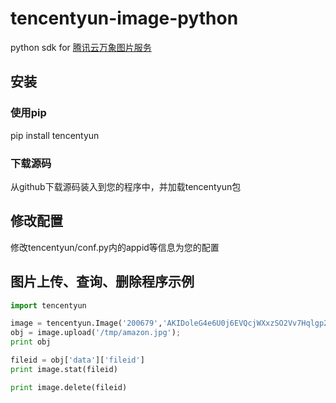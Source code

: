 # tencentyun-image-python
python sdk for [腾讯云万象图片服务](http://app.qcloud.com/image.html)

## 安装

### 使用pip
pip install tencentyun

### 下载源码
从github下载源码装入到您的程序中，并加载tencentyun包

## 修改配置
修改tencentyun/conf.py内的appid等信息为您的配置

## 图片上传、查询、删除程序示例
```python
import tencentyun

image = tencentyun.Image('200679','AKIDoleG4e6U0j6EVQcjWXxzSO2Vv7Hqlgp2','ROlw3XYdNXNnII18ATs6zd7m5mivnApa')
obj = image.upload('/tmp/amazon.jpg');
print obj

fileid = obj['data']['fileid']
print image.stat(fileid)

print image.delete(fileid)
```